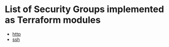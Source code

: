 List of Security Groups implemented as Terraform modules
========================================================


* [http](http)
* [ssh](ssh)
